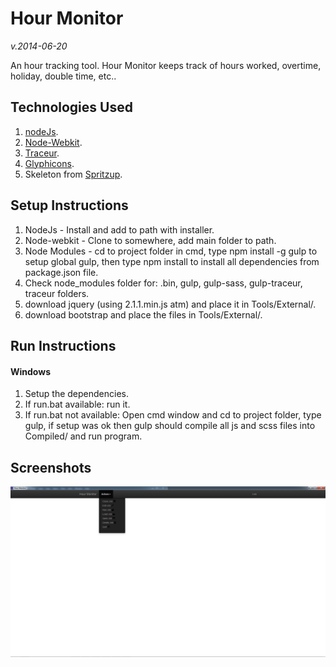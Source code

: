 Hour Monitor
==============
*v.2014-06-20*

An hour tracking tool. Hour Monitor keeps track of hours worked, overtime, holiday, double time, etc..

Technologies Used
------------------
1. [nodeJs](https://nodejs.org/).
2. [Node-Webkit](https://github.com/rogerwang/node-webkit).
3. [Traceur](https://github.com/google/traceur-compiler).
4. [Glyphicons](https://glyphicons.com/).
5. Skeleton from [Spritzup](https://github.com/dennmat/spritzup/).

Setup Instructions
------------------
1. NodeJs - Install and add to path with installer.
2. Node-webkit - Clone to somewhere, add main folder to path.
3. Node Modules - cd to project folder in cmd, type npm install -g gulp to setup global gulp, then type npm install to install all dependencies from package.json file.
4. Check node_modules folder for: .bin, gulp, gulp-sass, gulp-traceur, traceur folders.
5. download jquery (using 2.1.1.min.js atm) and place it in Tools/External/.
6. download bootstrap and place the files in Tools/External/.

Run Instructions
----------------
#### Windows
1. Setup the dependencies.
2. If run.bat available: run it.
3. If run.bat not available: Open cmd window and cd to project folder, type gulp, if setup was ok then gulp should compile all js and scss files into Compiled/ and run program.

Screenshots
-----------
![Bootstrap Implemented](https://raw.githubusercontent.com/rassweiler/HourMonitor/master/Screens/screen001.png "Bootstrap Implemented")